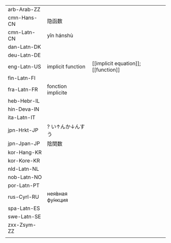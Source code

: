 | | | |
|-|-|-|
| arb-Arab-ZZ |  |  |
| cmn-Hans-CN | 隐函数 |  |
| cmn-Latn-CN | yǐn hánshù |  |
| dan-Latn-DK |  |  |
| deu-Latn-DE |  |  |
| eng-Latn-US | implicit function | [[implicit equation]]; [[function]] |
| fin-Latn-FI |  |  |
| fra-Latn-FR | fonction implicite |  |
| heb-Hebr-IL |  |  |
| hin-Deva-IN |  |  |
| ita-Latn-IT |  |  |
| jpn-Hrkt-JP | ? い↑んか↓んすう |  |
| jpn-Jpan-JP | 陰関数 |  |
| kor-Hang-KR |  |  |
| kor-Kore-KR |  |  |
| nld-Latn-NL |  |  |
| nob-Latn-NO |  |  |
| por-Latn-PT |  |  |
| rus-Cyrl-RU | нея́вная фу́нкция |  |
| spa-Latn-ES |  |  |
| swe-Latn-SE |  |  |
| zxx-Zsym-ZZ |  |  |
|  |  |  |
